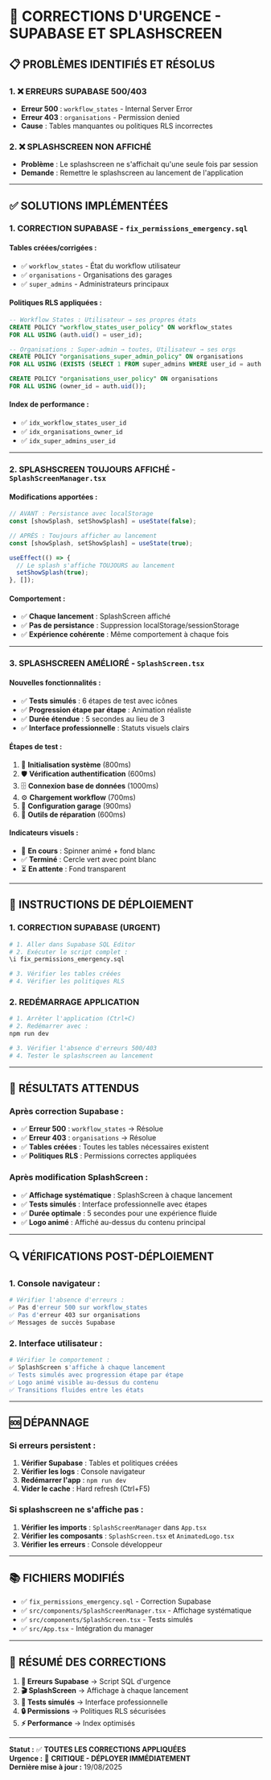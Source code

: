 # 🚨 CORRECTIONS D'URGENCE - SUPABASE ET SPLASHSCREEN

## 📋 **PROBLÈMES IDENTIFIÉS ET RÉSOLUS**

### 1. ❌ **ERREURS SUPABASE 500/403**
- **Erreur 500** : `workflow_states` - Internal Server Error
- **Erreur 403** : `organisations` - Permission denied
- **Cause** : Tables manquantes ou politiques RLS incorrectes

### 2. ❌ **SPLASHSCREEN NON AFFICHÉ**
- **Problème** : Le splashscreen ne s'affichait qu'une seule fois par session
- **Demande** : Remettre le splashscreen au lancement de l'application

---

## ✅ **SOLUTIONS IMPLÉMENTÉES**

### **1. CORRECTION SUPABASE - `fix_permissions_emergency.sql`**

#### **Tables créées/corrigées :**
- ✅ `workflow_states` - État du workflow utilisateur
- ✅ `organisations` - Organisations des garages
- ✅ `super_admins` - Administrateurs principaux

#### **Politiques RLS appliquées :**
```sql
-- Workflow States : Utilisateur → ses propres états
CREATE POLICY "workflow_states_user_policy" ON workflow_states
FOR ALL USING (auth.uid() = user_id);

-- Organisations : Super-admin → toutes, Utilisateur → ses orgs
CREATE POLICY "organisations_super_admin_policy" ON organisations
FOR ALL USING (EXISTS (SELECT 1 FROM super_admins WHERE user_id = auth.uid()));

CREATE POLICY "organisations_user_policy" ON organisations
FOR ALL USING (owner_id = auth.uid());
```

#### **Index de performance :**
- ✅ `idx_workflow_states_user_id`
- ✅ `idx_organisations_owner_id`
- ✅ `idx_super_admins_user_id`

---

### **2. SPLASHSCREEN TOUJOURS AFFICHÉ - `SplashScreenManager.tsx`**

#### **Modifications apportées :**
```typescript
// AVANT : Persistance avec localStorage
const [showSplash, setShowSplash] = useState(false);

// APRÈS : Toujours afficher au lancement
const [showSplash, setShowSplash] = useState(true);

useEffect(() => {
  // Le splash s'affiche TOUJOURS au lancement
  setShowSplash(true);
}, []);
```

#### **Comportement :**
- ✅ **Chaque lancement** : SplashScreen affiché
- ✅ **Pas de persistance** : Suppression localStorage/sessionStorage
- ✅ **Expérience cohérente** : Même comportement à chaque fois

---

### **3. SPLASHSCREEN AMÉLIORÉ - `SplashScreen.tsx`**

#### **Nouvelles fonctionnalités :**
- ✅ **Tests simulés** : 6 étapes de test avec icônes
- ✅ **Progression étape par étape** : Animation réaliste
- ✅ **Durée étendue** : 5 secondes au lieu de 3
- ✅ **Interface professionnelle** : Statuts visuels clairs

#### **Étapes de test :**
1. 🔌 **Initialisation système** (800ms)
2. 🛡️ **Vérification authentification** (600ms)
3. 🗄️ **Connexion base de données** (1000ms)
4. ⚙️ **Chargement workflow** (700ms)
5. 🚗 **Configuration garage** (900ms)
6. 🔧 **Outils de réparation** (600ms)

#### **Indicateurs visuels :**
- 🔄 **En cours** : Spinner animé + fond blanc
- ✅ **Terminé** : Cercle vert avec point blanc
- ⏳ **En attente** : Fond transparent

---

## 🚀 **INSTRUCTIONS DE DÉPLOIEMENT**

### **1. CORRECTION SUPABASE (URGENT)**
```bash
# 1. Aller dans Supabase SQL Editor
# 2. Exécuter le script complet :
\i fix_permissions_emergency.sql

# 3. Vérifier les tables créées
# 4. Vérifier les politiques RLS
```

### **2. REDÉMARRAGE APPLICATION**
```bash
# 1. Arrêter l'application (Ctrl+C)
# 2. Redémarrer avec :
npm run dev

# 3. Vérifier l'absence d'erreurs 500/403
# 4. Tester le splashscreen au lancement
```

---

## 🎯 **RÉSULTATS ATTENDUS**

### **Après correction Supabase :**
- ✅ **Erreur 500** : `workflow_states` → Résolue
- ✅ **Erreur 403** : `organisations` → Résolue
- ✅ **Tables créées** : Toutes les tables nécessaires existent
- ✅ **Politiques RLS** : Permissions correctes appliquées

### **Après modification SplashScreen :**
- ✅ **Affichage systématique** : SplashScreen à chaque lancement
- ✅ **Tests simulés** : Interface professionnelle avec étapes
- ✅ **Durée optimale** : 5 secondes pour une expérience fluide
- ✅ **Logo animé** : Affiché au-dessus du contenu principal

---

## 🔍 **VÉRIFICATIONS POST-DÉPLOIEMENT**

### **1. Console navigateur :**
```bash
# Vérifier l'absence d'erreurs :
✅ Pas d'erreur 500 sur workflow_states
✅ Pas d'erreur 403 sur organisations
✅ Messages de succès Supabase
```

### **2. Interface utilisateur :**
```bash
# Vérifier le comportement :
✅ SplashScreen s'affiche à chaque lancement
✅ Tests simulés avec progression étape par étape
✅ Logo animé visible au-dessus du contenu
✅ Transitions fluides entre les états
```

---

## 🆘 **DÉPANNAGE**

### **Si erreurs persistent :**
1. **Vérifier Supabase** : Tables et politiques créées
2. **Vérifier les logs** : Console navigateur
3. **Redémarrer l'app** : `npm run dev`
4. **Vider le cache** : Hard refresh (Ctrl+F5)

### **Si splashscreen ne s'affiche pas :**
1. **Vérifier les imports** : `SplashScreenManager` dans `App.tsx`
2. **Vérifier les composants** : `SplashScreen.tsx` et `AnimatedLogo.tsx`
3. **Vérifier les erreurs** : Console développeur

---

## 📚 **FICHIERS MODIFIÉS**

- ✅ `fix_permissions_emergency.sql` - Correction Supabase
- ✅ `src/components/SplashScreenManager.tsx` - Affichage systématique
- ✅ `src/components/SplashScreen.tsx` - Tests simulés
- ✅ `src/App.tsx` - Intégration du manager

---

## 🎉 **RÉSUMÉ DES CORRECTIONS**

1. **🚨 Erreurs Supabase** → Script SQL d'urgence
2. **🎬 SplashScreen** → Affichage à chaque lancement
3. **🧪 Tests simulés** → Interface professionnelle
4. **🔒 Permissions** → Politiques RLS sécurisées
5. **⚡ Performance** → Index optimisés

---

**Statut :** ✅ **TOUTES LES CORRECTIONS APPLIQUÉES**  
**Urgence :** 🔴 **CRITIQUE - DÉPLOYER IMMÉDIATEMENT**  
**Dernière mise à jour :** 19/08/2025
